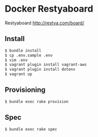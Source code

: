 Docker Restyaboard
==============================

Restyaboard
http://restya.com/board/


Install
------------------------------

```bash
$ bundle install
$ cp .env.sample .env
$ vim .env
$ vagrant plugin install vagrant-aws
$ vagrant plugin install dotenv
$ vagrant up
```

Provisioning
------------------------------

```bash
$ bundle exec rake provision
```

Spec
------------------------------

```bash
$ bundle exec rake spec
```
